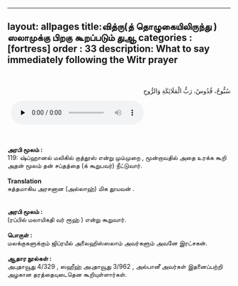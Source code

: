  ---
layout: allpages
title:வித்ரு(த் தொழுகையிலிருந்து ) ஸலாமுக்கு பிறகு கூறப்படும் துஆ
categories : [fortress]
order : 33
description: What to say immediately following the Witr prayer
---
&nbsp;
<div class="arabictext" dir="RTL">

سُبُّوحٌ، قُدُوسٌ، رَبُّ الْمَلَائِكَةِ وَالرُّوحِ

</div>
&nbsp;


<audio controls  preload="none">
  <source src="{{ site.baseurl }}/audio/fortress/119.mp3" type="audio/mpeg">
Your browser does not support the audio element.
</audio>


&nbsp;
<div class="duaextra" tabindex="0">
<div><strong> அரபி மூலம் : </strong></div>
<div class="extra">119: ஷ்ப்ஹானல் மலிகில் குத்தூஸ் என்று மும்முறை , மூன்றாவதில் அதை உரக்க கூறி அதன் மூலம் தன் சப்தத்தை (க் கூறுபவர்) நீட்டுவார்.</div>
</div>
&nbsp;
<div class="duaextra" tabindex="0">
<div><strong>Translation</strong></div>
<div class="extra"> சுத்தமாகிய அரசனான (அல்லாஹ்) மிக தூயவன் .</div>
</div>
&nbsp;
<div class="extra"> </div>
&nbsp;
<div class="duaextra" tabindex="0">
<div><strong> அரபி மூலம் :</strong></div>
<div class="extra">(ரப்பில் மலாயிகதி வர் ரூஹ் ) என்று கூறுவார். </div>
</div>
&nbsp;
<div class="duaextra" tabindex="0">
<div><strong> பொருள் : </strong></div>
<div class="extra"> மலக்குகளுக்கும் ஜிப்ரயீல் அலைஹிஸ்ஸலாம் அவர்களும் அவனே இரட்சகன். </div>
</div>
&nbsp;
<div class="duaextra" tabindex="0">
<div><strong> ஆதார நூல்கள் :</strong></div>
<div class="extra">அபுதாவூது 4/329 , ஸஹீஹ் அபுதாவூது 3/962 , அல்பானீ அவர்கள் இதனைப்பற்றி அழகான தரத்தையுடைதென கூறியுள்ளார்கள்.</div>
</div>
